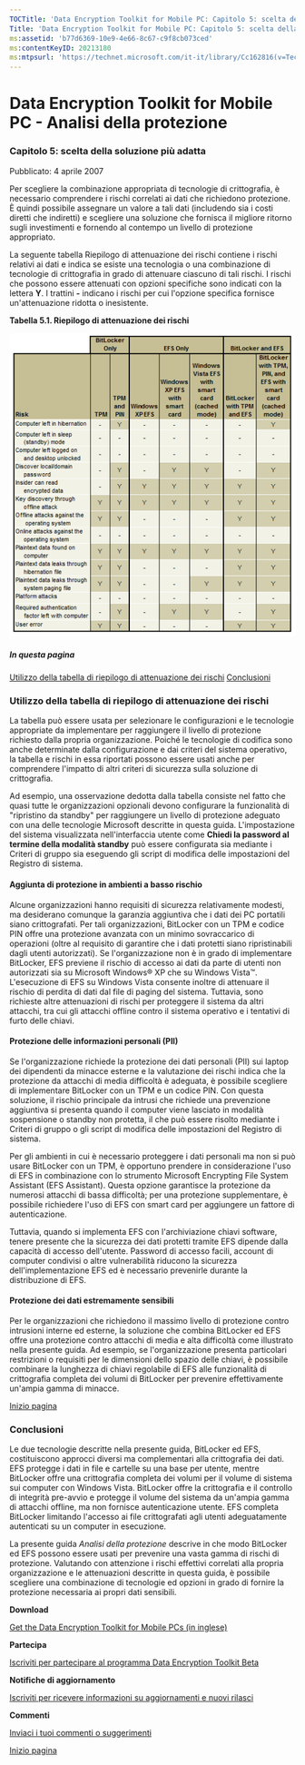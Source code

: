 ```yaml
---
TOCTitle: 'Data Encryption Toolkit for Mobile PC: Capitolo 5: scelta della soluzione più adatta'
Title: 'Data Encryption Toolkit for Mobile PC: Capitolo 5: scelta della soluzione più adatta'
ms:assetid: 'b77d6369-10e9-4e66-8c67-c9f8cb073ced'
ms:contentKeyID: 20213180
ms:mtpsurl: 'https://technet.microsoft.com/it-it/library/Cc162816(v=TechNet.10)'
---
```


Data Encryption Toolkit for Mobile PC - Analisi della protezione
================================================================

### Capitolo 5: scelta della soluzione più adatta

Pubblicato: 4 aprile 2007

Per scegliere la combinazione appropriata di tecnologie di crittografia, è necessario comprendere i rischi correlati ai dati che richiedono protezione. È quindi possibile assegnare un valore a tali dati (includendo sia i costi diretti che indiretti) e scegliere una soluzione che fornisca il migliore ritorno sugli investimenti e fornendo al contempo un livello di protezione appropriato.

La seguente tabella Riepilogo di attenuazione dei rischi contiene i rischi relativi ai dati e indica se esiste una tecnologia o una combinazione di tecnologie di crittografia in grado di attenuare ciascuno di tali rischi. I rischi che possono essere attenuati con opzioni specifiche sono indicati con la lettera **Y**. I trattini **-** indicano i rischi per cui l'opzione specifica fornisce un'attenuazione ridotta o inesistente.

**Tabella 5.1. Riepilogo di attenuazione dei rischi**

![](images/Cc162816.865b473f-87a8-459c-80f3-79361863d073(it-it,TechNet.10).gif)
##### In questa pagina

[](#ecaa)[Utilizzo della tabella di riepilogo di attenuazione dei rischi](#ecaa)
[](#ebaa)[Conclusioni](#ebaa)

### Utilizzo della tabella di riepilogo di attenuazione dei rischi

La tabella può essere usata per selezionare le configurazioni e le tecnologie appropriate da implementare per raggiungere il livello di protezione richiesto dalla propria organizzazione. Poiché le tecnologie di codifica sono anche determinate dalla configurazione e dai criteri del sistema operativo, la tabella e rischi in essa riportati possono essere usati anche per comprendere l'impatto di altri criteri di sicurezza sulla soluzione di crittografia.

Ad esempio, una osservazione dedotta dalla tabella consiste nel fatto che quasi tutte le organizzazioni opzionali devono configurare la funzionalità di "ripristino da standby" per raggiungere un livello di protezione adeguato con una delle tecnologie Microsoft descritte in questa guida. L'impostazione del sistema visualizzata nell'interfaccia utente come **Chiedi la password al termine della modalità standby** può essere configurata sia mediante i Criteri di gruppo sia eseguendo gli script di modifica delle impostazioni del Registro di sistema.

#### Aggiunta di protezione in ambienti a basso rischio

Alcune organizzazioni hanno requisiti di sicurezza relativamente modesti, ma desiderano comunque la garanzia aggiuntiva che i dati dei PC portatili siano crittografati. Per tali organizzazioni, BitLocker con un TPM e codice PIN offre una protezione avanzata con un minimo sovraccarico di operazioni (oltre al requisito di garantire che i dati protetti siano ripristinabili dagli utenti autorizzati). Se l'organizzazione non è in grado di implementare BitLocker, EFS previene il rischio di accesso ai dati da parte di utenti non autorizzati sia su Microsoft Windows® XP che su Windows Vista™. L'esecuzione di EFS su Windows Vista consente inoltre di attenuare il rischio di perdita di dati dal file di paging del sistema. Tuttavia, sono richieste altre attenuazioni di rischi per proteggere il sistema da altri attacchi, tra cui gli attacchi offline contro il sistema operativo e i tentativi di furto delle chiavi.

#### Protezione delle informazioni personali (PII)

Se l'organizzazione richiede la protezione dei dati personali (PII) sui laptop dei dipendenti da minacce esterne e la valutazione dei rischi indica che la protezione da attacchi di media difficoltà è adeguata, è possibile scegliere di implementare BitLocker con un TPM e un codice PIN. Con questa soluzione, il rischio principale da intrusi che richiede una prevenzione aggiuntiva si presenta quando il computer viene lasciato in modalità sospensione o standby non protetta, il che può essere risolto mediante i Criteri di gruppo o gli script di modifica delle impostazioni del Registro di sistema.

Per gli ambienti in cui è necessario proteggere i dati personali ma non si può usare BitLocker con un TPM, è opportuno prendere in considerazione l'uso di EFS in combinazione con lo strumento Microsoft Encrypting File System Assistant (EFS Assistant). Questa opzione garantisce la protezione da numerosi attacchi di bassa difficoltà; per una protezione supplementare, è possibile richiedere l'uso di EFS con smart card per aggiungere un fattore di autenticazione.

Tuttavia, quando si implementa EFS con l'archiviazione chiavi software, tenere presente che la sicurezza dei dati protetti tramite EFS dipende dalla capacità di accesso dell'utente. Password di accesso facili, account di computer condivisi o altre vulnerabilità riducono la sicurezza dell'implementazione EFS ed è necessario prevenirle durante la distribuzione di EFS.

#### Protezione dei dati estremamente sensibili

Per le organizzazioni che richiedono il massimo livello di protezione contro intrusioni interne ed esterne, la soluzione che combina BitLocker ed EFS offre una protezione contro attacchi di media e alta difficoltà come illustrato nella presente guida. Ad esempio, se l'organizzazione presenta particolari restrizioni o requisiti per le dimensioni dello spazio delle chiavi, è possibile combinare la lunghezza di chiavi regolabile di EFS alle funzionalità di crittografia completa dei volumi di BitLocker per prevenire effettivamente un'ampia gamma di minacce.

[](#mainsection)[Inizio pagina](#mainsection)

### Conclusioni

Le due tecnologie descritte nella presente guida, BitLocker ed EFS, costituiscono approcci diversi ma complementari alla crittografia dei dati. EFS protegge i dati in file e cartelle su una base per utente, mentre BitLocker offre una crittografia completa dei volumi per il volume di sistema sui computer con Windows Vista. BitLocker offre la crittografia e il controllo di integrità pre-avvio e protegge il volume del sistema da un'ampia gamma di attacchi offline, ma non fornisce autenticazione utente. EFS completa BitLocker limitando l'accesso ai file crittografati agli utenti adeguatamente autenticati su un computer in esecuzione.

La presente guida *Analisi della protezione* descrive in che modo BitLocker ed EFS possono essere usati per prevenire una vasta gamma di rischi di protezione. Valutando con attenzione i rischi effettivi correlati alla propria organizzazione e le attenuazioni descritte in questa guida, è possibile scegliere una combinazione di tecnologie ed opzioni in grado di fornire la protezione necessaria ai propri dati sensibili.

**Download**

[Get the Data Encryption Toolkit for Mobile PCs (in inglese)](http://go.microsoft.com/fwlink/?linkid=81666)

**Partecipa**

[Iscriviti per partecipare al programma Data Encryption Toolkit Beta](https://connect.microsoft.com/invitationuse.aspx?programid=790&invitationid=desa-r7gd-3f73&siteid=14)

**Notifiche di aggiornamento**

[Iscriviti per ricevere informazioni su aggiornamenti e nuovi rilasci](http://go.microsoft.com/fwlink/?linkid=54982)

**Commenti**

[Inviaci i tuoi commenti o suggerimenti](mailto:secwish@microsoft.com?oggetto=analisi%20della%20protezione%20di%20data%20encryption%20toolkit%20for%20mobile%20pc%20su%20technet)

[](#mainsection)[Inizio pagina](#mainsection)
